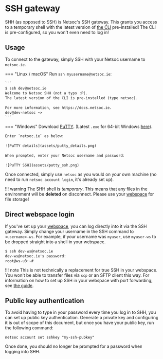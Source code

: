 # SSH gateway

SHH (as opposed to SSH) is Netsoc's SSH gateway. This grants you access to a
temporary shell with the latest version of [the CLI](../cli/) pre-installed!
The CLI is pre-configured, so you won't even need to log in!

## Usage

To connect to the gateway, simply SSH with your Netsoc username to `netsoc.ie`.

=== "Linux / macOS"
    Run `ssh myusername@netsoc.ie`:

    ```
    $ ssh dev@netsoc.ie
    Welcome to Netsoc SHH (not a typo :P).
    The latest version of the CLI is pre-installed (type netsoc).

    For more information, see https://docs.netsoc.ie.
    dev@dev-netsoc ~>
    ```

=== "Windows"
    Download
    [PuTTY](https://www.chiark.greenend.org.uk/~sgtatham/putty/latest.html).
    (Latest `.exe` for 64-bit Windows
    [here](https://the.earth.li/~sgtatham/putty/latest/w64/putty.exe)).

    Enter `netsoc.ie` as below:

    ![PuTTY details](assets/putty_details.png)

    When prompted, enter your Netsoc username and password:

    ![PuTTY SSH](assets/putty_ssh.png)

Once connected, simply use `netsoc` as you would on your own machine (no need to
run `netsoc account login`, it's already set up).

!!! warning
    The SHH shell is _temporary_. This means that any files in the environment
    will be **deleted** on disconnect. Please use your [webspace][webspaced]
    for file storage!

## Direct webspace login

If you've set up your [webspace][webspaced], you can log directly into it via
the SSH gateway. Simply change your username in the SSH command to
`<username>-ws`. For example, if your username was `myuser`, use `myuser-ws` to
be dropped straight into a shell in your webspace.

```
$ ssh dev-ws@netsoc.ie
dev-ws@netsoc.ie's password:
root@ws-u3:~#
```

!!! note
    This is not technically a replacement for true SSH in your webspace. You
    won't be able to transfer files via `scp` or an SFTP client this way. For
    information on how to set up SSH in your webspace with port forwarding, see
    [the guide](../webspaced/guides/port_forwarding/).

## Public key authentication

To avoid having to type in your password every time you log in to SHH, you can
set up public key authentication. Generate a private key and configuring it is
out of scope of this document, but once you have your public key, run the
following command:

```
netsoc account set sshkey "my-ssh-pubkey"
```

Once done, you should no longer be prompted for a password when logging into
SHH.

[webspaced]: ../webspaced/
